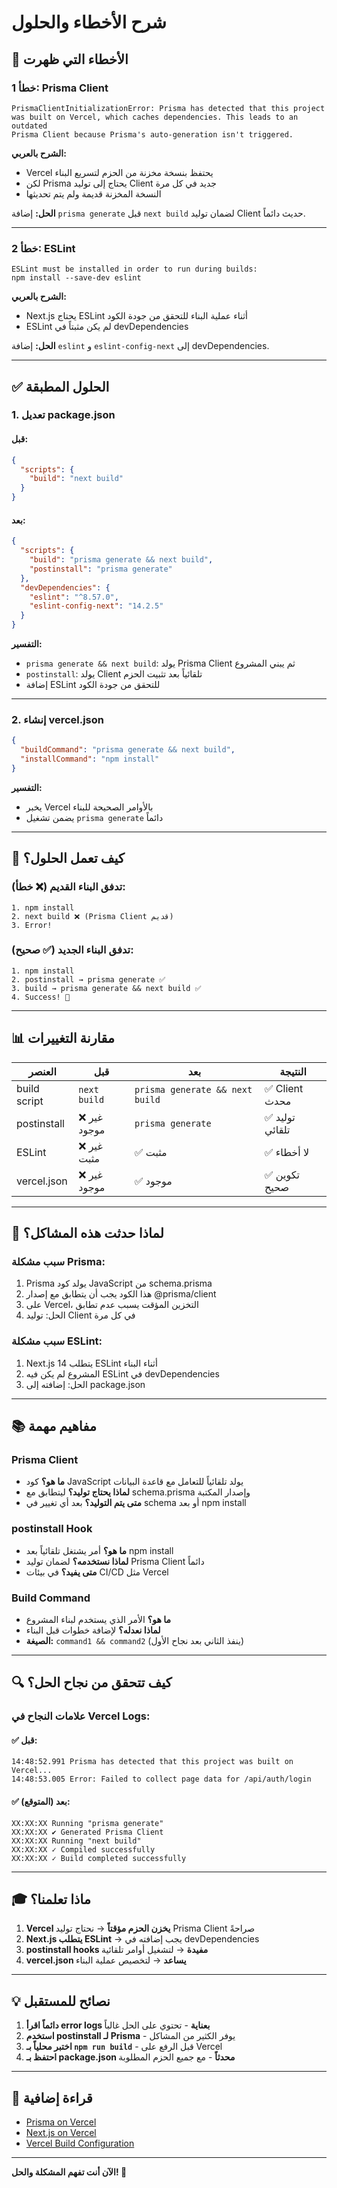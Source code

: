 # شرح الأخطاء والحلول

## 🔴 الأخطاء التي ظهرت

### خطأ 1: Prisma Client
```
PrismaClientInitializationError: Prisma has detected that this project 
was built on Vercel, which caches dependencies. This leads to an outdated 
Prisma Client because Prisma's auto-generation isn't triggered.
```

**الشرح بالعربي:**
- Vercel يحتفظ بنسخة مخزنة من الحزم لتسريع البناء
- لكن Prisma يحتاج إلى توليد Client جديد في كل مرة
- النسخة المخزنة قديمة ولم يتم تحديثها

**الحل:**
إضافة `prisma generate` قبل `next build` لضمان توليد Client حديث دائماً.

---

### خطأ 2: ESLint
```
ESLint must be installed in order to run during builds: 
npm install --save-dev eslint
```

**الشرح بالعربي:**
- Next.js يحتاج ESLint أثناء عملية البناء للتحقق من جودة الكود
- ESLint لم يكن مثبتاً في devDependencies

**الحل:**
إضافة `eslint` و `eslint-config-next` إلى devDependencies.

---

## ✅ الحلول المطبقة

### 1. تعديل package.json

#### قبل:
```json
{
  "scripts": {
    "build": "next build"
  }
}
```

#### بعد:
```json
{
  "scripts": {
    "build": "prisma generate && next build",
    "postinstall": "prisma generate"
  },
  "devDependencies": {
    "eslint": "^8.57.0",
    "eslint-config-next": "14.2.5"
  }
}
```

**التفسير:**
- `prisma generate && next build`: يولد Prisma Client ثم يبني المشروع
- `postinstall`: يولد Client تلقائياً بعد تثبيت الحزم
- إضافة ESLint للتحقق من جودة الكود

---

### 2. إنشاء vercel.json

```json
{
  "buildCommand": "prisma generate && next build",
  "installCommand": "npm install"
}
```

**التفسير:**
- يخبر Vercel بالأوامر الصحيحة للبناء
- يضمن تشغيل `prisma generate` دائماً

---

## 🔧 كيف تعمل الحلول؟

### تدفق البناء القديم (❌ خطأ):
```
1. npm install
2. next build ❌ (Prisma Client قديم)
3. Error!
```

### تدفق البناء الجديد (✅ صحيح):
```
1. npm install
2. postinstall → prisma generate ✅
3. build → prisma generate && next build ✅
4. Success! 🎉
```

---

## 📊 مقارنة التغييرات

| العنصر | قبل | بعد | النتيجة |
|--------|-----|-----|---------|
| build script | `next build` | `prisma generate && next build` | ✅ Client محدث |
| postinstall | ❌ غير موجود | `prisma generate` | ✅ توليد تلقائي |
| ESLint | ❌ غير مثبت | ✅ مثبت | ✅ لا أخطاء |
| vercel.json | ❌ غير موجود | ✅ موجود | ✅ تكوين صحيح |

---

## 🎯 لماذا حدثت هذه المشاكل؟

### سبب مشكلة Prisma:
1. Prisma يولد كود JavaScript من schema.prisma
2. هذا الكود يجب أن يتطابق مع إصدار @prisma/client
3. على Vercel، التخزين المؤقت يسبب عدم تطابق
4. الحل: توليد Client في كل مرة

### سبب مشكلة ESLint:
1. Next.js 14 يتطلب ESLint أثناء البناء
2. المشروع لم يكن فيه ESLint في devDependencies
3. الحل: إضافته إلى package.json

---

## 📚 مفاهيم مهمة

### Prisma Client
- **ما هو؟** كود JavaScript يولد تلقائياً للتعامل مع قاعدة البيانات
- **لماذا يحتاج توليد؟** ليتطابق مع schema.prisma وإصدار المكتبة
- **متى يتم التوليد؟** بعد أي تغيير في schema أو بعد npm install

### postinstall Hook
- **ما هو؟** أمر يشتغل تلقائياً بعد npm install
- **لماذا نستخدمه؟** لضمان توليد Prisma Client دائماً
- **متى يفيد؟** في بيئات CI/CD مثل Vercel

### Build Command
- **ما هو؟** الأمر الذي يستخدم لبناء المشروع
- **لماذا نعدله؟** لإضافة خطوات قبل البناء
- **الصيغة:** `command1 && command2` (ينفذ الثاني بعد نجاح الأول)

---

## 🔍 كيف تتحقق من نجاح الحل؟

### علامات النجاح في Vercel Logs:

#### ✅ قبل:
```
14:48:52.991 Prisma has detected that this project was built on Vercel...
14:48:53.005 Error: Failed to collect page data for /api/auth/login
```

#### ✅ بعد (المتوقع):
```
XX:XX:XX Running "prisma generate"
XX:XX:XX ✔ Generated Prisma Client
XX:XX:XX Running "next build"
XX:XX:XX ✓ Compiled successfully
XX:XX:XX ✓ Build completed successfully
```

---

## 🎓 ماذا تعلمنا؟

1. **Vercel يخزن الحزم مؤقتاً** → نحتاج توليد Prisma Client صراحةً
2. **Next.js يتطلب ESLint** → يجب إضافته في devDependencies
3. **postinstall hooks مفيدة** → لتشغيل أوامر تلقائية
4. **vercel.json يساعد** → لتخصيص عملية البناء

---

## 💡 نصائح للمستقبل

1. **دائماً اقرأ error logs بعناية** - تحتوي على الحل غالباً
2. **استخدم postinstall لـ Prisma** - يوفر الكثير من المشاكل
3. **اختبر محلياً بـ `npm run build`** - قبل الرفع على Vercel
4. **احتفظ بـ package.json محدثاً** - مع جميع الحزم المطلوبة

---

## 📖 قراءة إضافية

- [Prisma on Vercel](https://www.prisma.io/docs/guides/deployment/deployment-guides/deploying-to-vercel)
- [Next.js on Vercel](https://vercel.com/docs/frameworks/nextjs)
- [Vercel Build Configuration](https://vercel.com/docs/projects/project-configuration)

---

**الآن أنت تفهم المشكلة والحل! 🎯**

